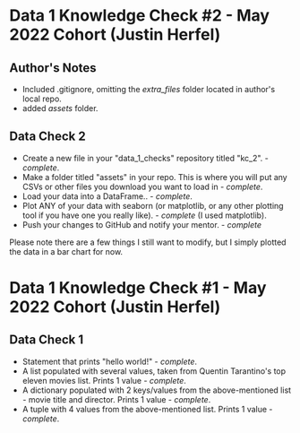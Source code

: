 # Data 1 Knowledge Check #2 - May 2022 Cohort (Justin Herfel)

## Author's Notes

* Included .gitignore, omitting the *extra_files* folder located in author's local repo.
* added *assets* folder.

## Data Check 2

* Create a new file in your "data_1_checks" repository titled "kc_2". - _complete_.
* Make a folder titled "assets" in your repo. This is where you will put any CSVs or other files you download you want to load in - _complete_.
* Load your data into a DataFrame.. - _complete_.
* Plot ANY of your data with seaborn (or matplotlib, or any other plotting tool if you have one you really like). - _complete_ (I used matplotlib).
* Push your changes to GitHub and notify your mentor. - _complete_

Please note there are a few things I still want to modify, but I simply plotted the data in a bar chart for now.

# Data 1 Knowledge Check #1 - May 2022 Cohort (Justin Herfel)

## Data Check 1

* Statement that prints "hello world!" - _complete_.
* A list populated with several values, taken from Quentin Tarantino's top eleven movies list. Prints 1 value - _complete_.
* A dictionary populated with 2 keys/values from the above-mentioned list - movie title and director. Prints 1 value - _complete_.
* A tuple with 4 values from the above-mentioned list. Prints 1 value - _complete_.

